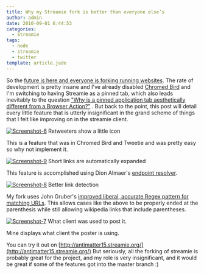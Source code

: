 ```yaml
---
title: Why my Streamie fork is better than everyone else’s
author: admin
date: 2010-09-01 6:44:53
categories:
  - Streamie
tags: 
  - node
  - streamie
  - twitter
template: article.jade
---
```


So the [future is here and everyone is forking running websites](http://www.nonblocking.io/2010/08/future-is-here-i-just-forked-running.html). The rate of development is pretty insane and I've already disabled [Chromed Bird](https://chrome.google.com/extensions/detail/encaiiljifbdbjlphpgpiimidegddhic) and I'm switching to having Streamie as a pinned tab, which also leads inevitably to the question ["Why is a pinned application tab aesthetically different from a Browser Action?"](http://antimatter15.com/wp/2009/08/how-i-would-design-the-browser-2-addons/) . But back to the point, this post will detail every little feature that is utterly insignificant in the grand scheme of things that I felt like improving on in the streamie client.

[![](Screenshot-6.png "Screenshot-6")](Screenshot-6.png) Retweeters show a little icon

This is a feature that was in Chromed Bird and Tweetie and was pretty easy so why not implement it.

[![](Screenshot-9.png "Screenshot-9")](Screenshot-9.png) Short links are automatically expanded

This feature is accomplished using Dion Almaer's [endpoint resolver](http://code.google.com/p/endpoint-resolver/).

[![](Screenshot-8.png "Screenshot-8")](Screenshot-8.png) Better link detection

My fork uses John Gruber's [improved liberal, accurate Regex pattern for matching URLs](http://daringfireball.net/2010/07/improved_regex_for_matching_urls). This allows cases like the above to be properly ended at the parenthesis while still allowing wikipedia links that include parentheses.

[![](Screenshot-7.png "Screenshot-7")](Screenshot-7.png) What client was used to post it.

Mine displays what client the poster is using.

You can try it out on [http://antimatter15.streamie.org/](http://antimatter15.streamie.org/) But seriously, all the forking of streamie is probably great for the project, and my role is very insignificant, and it would be great if some of the features got into the master branch :)
